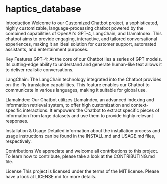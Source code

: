 # haptics_database
Introduction
Welcome to our Customized Chatbot project, a sophisticated, highly customizable, language-processing chatbot powered by the combined capabilities of OpenAI's GPT-4, LangChain, and LlamaIndex. This chatbot aims to provide engaging, interactive, and tailored conversational experiences, making it an ideal solution for customer support, automated assistants, and entertainment purposes.

Key Features
GPT-4: At the core of our Chatbot lies a series of GPT models. Its cutting-edge ability to understand and generate human-like text allows it to deliver realistic conversations.

LangChain: The LangChain technology integrated into the Chatbot provides on-the-fly translation capabilities. This feature enables our Chatbot to communicate in various languages, making it suitable for global use.

LlamaIndex: Our Chatbot utilizes LlamaIndex, an advanced indexing and information retrieval system, to offer high customization and context-specific interactions. It empowers the Chatbot to extract specific pieces of information from large datasets and use them to provide highly relevant responses.

Installation & Usage
Detailed information about the installation process and usage instructions can be found in the INSTALL.md and USAGE.md files, respectively.

Contributions
We appreciate and welcome all contributions to this project. To learn how to contribute, please take a look at the CONTRIBUTING.md file.

License
This project is licensed under the terms of the MIT license. Please have a look at LICENSE.md for more details.

